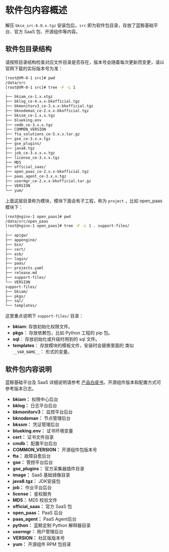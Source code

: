 # 软件包内容概述

解压 `bkce_src-6.0.x.tgz` 安装包后，`src` 即为软件包目录，存放了蓝鲸基础平台、官方 SaaS 包、开源组件等内容。

## 软件包目录结构

请按照目录结构检查对应文件目录是否存在，版本号会随着每次更新而变更，请以官网下载的实际版本号为准：

```bash
[root@VM-0-1 src]# pwd
/data/src
[root@VM-0-1 src]# tree -F -L 1
.
├── bkiam_ce-1.x.xtgz
├── bklog_ce-4.x.x-bkofficial.tgz
├── bkmonitorv3_ce-3.x.x-bkofficial.tgz
├── bknodeman_ce-2.x.x-bkofficial.tgz
├── bkssm_ce-1.x.x.tgz
├── blueking.env
├── cmdb_ce-3.x.x.tgz
├── COMMON_VERSION
├── fta_solutions_ce-5.x.x.tar.gz
├── gse_ce-3.x.x.tgz
├── gse_plugins/
├── java8.tgz
├── job_ce-3.x.x.x.tgz
├── license_ce-3.x.x.tgz
├── MD5
├── official_saas/
├── open_paas_ce-2.x.x-bkofficial.tgz
├── paas_agent_ce-3.x.x.tgz
├── usermgr_ce-2.x.x-bkofficial.tar.gz
├── VERSION
└── yum/
```

上面这层目录称为模块，模块下面会有子工程，称为 `project` ，比如 open_paas 模块下：

```bash
[root@nginx-1 open_paas]# pwd
/data/src/open_paas
[root@nginx-1 open_paas]# tree -F -L 1 . support-files/
.
├── apigw/
├── appengine/
├── bin/
├── cert/
├── esb/
├── login/
├── paas/
├── projects.yaml
├── release.md
├── support-files/
└── VERSION
support-files/
├── bkiam/
├── pkgs/
├── sql/
└── templates/
```

这里重点说明下 `support-files/` 目录：

- **bkiam**: 存放初始化权限文件。
- **pkgs**： 存放依赖包，比如 Python 工程的 pip 包。
- **sql**： 存放初始化或升级时用到的 sql 文件。
- **templates**： 存放模块的模板文件，安装时会替换里面的 类似 `__VAR_NAME__`： 形式的变量。

## 软件包内容说明

蓝鲸基础平台及 SaaS 详细说明请参考 [产品白皮书](https://bk.tencent.com/docs/)，开源组件版本和配置方式可参考版本日志。

- **bkiam：** 权限中心后台
- **bklog：** 日志平台后台
- **bkmonitorv3：** 监控平台后台
- **bknodeman：** 节点管理后台
- **bkssm：** 凭证管理后台
- **blueking.env：** 证书环境变量
- **cert：** 证书文件目录
- **cmdb：** 配置平台后台
- **COMMON_VERSION：** 开源组件包版本号
- **fta：** 故障自愈后台
- **gse：** 管控平台后台
- **gse_plugins：** 官方采集器插件目录
- **image：** SaaS 基础镜像目录
- **java8.tgz：** JDK安装包
- **job：** 作业平台后台
- **license：** 鉴权服务
- **MD5：** MD5 校验文件
- **official_saas：** 官方 SaaS 包
- **open_paas：** PaaS 后台
- **paas_agent：** PaaS Agent后台
- **python：** 蓝鲸定制 Python 解释器目录
- **usermgr：** 用户管理后台
- **VERSION：** 社区版版本号
- **yum：** 开源组件 RPM 包目录


